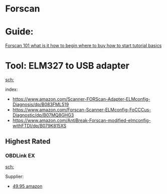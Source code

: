 # Forscan
# Guide:
[Forscan 101 what is it how to begin where to buy how to start tutorial basics](https://youtu.be/ZvkkQZFIzyA)

# Tool: ELM327 to USB adapter
[sch:](https://www.amazon.com/s?k=ford+modified+elm327)

index:
- https://www.amazon.com/Scanner-FORScan-Adapter-ELMconfig-Diagnosis/dp/B083FML519
- https://www.amazon.com/Forscan-Scanner-ELMconfig-FoCCCus-Diagnostic/dp/B07MQ8GHG3
- https://www.amazon.com/AntiBreak-Forscan-modified-elmconfig-withFTDI/dp/B079K815XS

## Highest Rated
### OBDLink EX
[sch:](https://www.amazon.com/s?k=OBDLink+EX)

Supplier:
- [49.95 amazon](https://www.amazon.com/OBDLink-EX-FORScan-OBD-Adapter/dp/B081VQVD3F)

